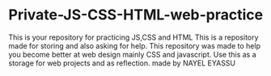 # Private-JS-CSS-HTML-web-practice
This is your repository for practicing JS,CSS and HTML 
This is a repository made for storing and also asking for help. This repository was made to help you become better at web design mainly CSS and javascript.
Use this as a storage for web projects and as reflection. 
made by NAYEL EYASSU
